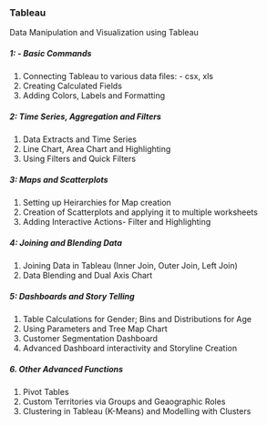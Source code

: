### Tableau
Data Manipulation and Visualization using Tableau

##### 1: - Basic Commands 
 1. Connecting Tableau to various data files: - csx, xls
 2. Creating Calculated Fields
 3. Adding Colors, Labels and Formatting

##### 2: Time Series, Aggregation and Filters
 1. Data Extracts and Time Series
 2. Line Chart, Area Chart and Highlighting
 3. Using Filters and Quick Filters

##### 3: Maps and Scatterplots
 1. Setting up Heirarchies for Map creation
 2. Creation of Scatterplots and applying it to multiple worksheets
 3. Adding Interactive Actions- Filter and Highlighting

##### 4: Joining and Blending Data
 1. Joining Data in Tableau (Inner Join, Outer Join, Left Join)
 2. Data Blending and Dual Axis Chart
 
 ##### 5: Dashboards and Story Telling
 1. Table Calculations for Gender; Bins and Distributions for Age
 2. Using Parameters and Tree Map Chart
 3. Customer Segmentation Dashboard 
 4. Advanced Dashboard interactivity and Storyline Creation
 
 ##### 6. Other Advanced Functions
 1. Pivot Tables 
 2. Custom Territories via Groups and Geaographic Roles
 3. Clustering in Tableau (K-Means) and Modelling with Clusters
